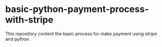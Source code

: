 # basic-python-payment-process-with-stripe
This repository content the basic process for make payment using stripe and python.
